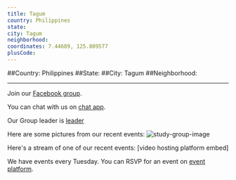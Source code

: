 ```yaml
---
title: Tagum
country: Philippines
state: 
city: Tagum
neighborhood: 
coordinates: 7.44689, 125.809577
plusCode:
---
```


##Country: Philippines
##State: 
##City: Tagum
##Neighborhood: 
*****
Join our [Facebook group](https://www.facebook.com/groups/freecodecamp.tagum).

You can chat with us on [chat app]().

Our Group leader is [leader]()

Here are some pictures from our recent events:
![study-group-image]()

Here's a stream of one of our recent events:
[video hosting platform embed]

We have events every Tuesday. You can RSVP for an event on [event platform]().
